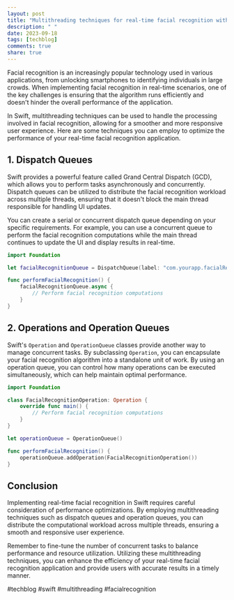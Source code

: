 ```yaml
---
layout: post
title: "Multithreading techniques for real-time facial recognition with Swift"
description: " "
date: 2023-09-18
tags: [techblog]
comments: true
share: true
---
```


Facial recognition is an increasingly popular technology used in various applications, from unlocking smartphones to identifying individuals in large crowds. When implementing facial recognition in real-time scenarios, one of the key challenges is ensuring that the algorithm runs efficiently and doesn't hinder the overall performance of the application.

In Swift, multithreading techniques can be used to handle the processing involved in facial recognition, allowing for a smoother and more responsive user experience. Here are some techniques you can employ to optimize the performance of your real-time facial recognition application.

## 1. Dispatch Queues

Swift provides a powerful feature called Grand Central Dispatch (GCD), which allows you to perform tasks asynchronously and concurrently. Dispatch queues can be utilized to distribute the facial recognition workload across multiple threads, ensuring that it doesn't block the main thread responsible for handling UI updates.

You can create a serial or concurrent dispatch queue depending on your specific requirements. For example, you can use a concurrent queue to perform the facial recognition computations while the main thread continues to update the UI and display results in real-time.

```swift
import Foundation

let facialRecognitionQueue = DispatchQueue(label: "com.yourapp.facialRecognition", attributes: .concurrent)

func performFacialRecognition() {
    facialRecognitionQueue.async {
        // Perform facial recognition computations
    }
}
```

## 2. Operations and Operation Queues

Swift's `Operation` and `OperationQueue` classes provide another way to manage concurrent tasks. By subclassing `Operation`, you can encapsulate your facial recognition algorithm into a standalone unit of work. By using an operation queue, you can control how many operations can be executed simultaneously, which can help maintain optimal performance.

```swift
import Foundation

class FacialRecognitionOperation: Operation {
    override func main() {
        // Perform facial recognition computations
    }
}

let operationQueue = OperationQueue()

func performFacialRecognition() {
    operationQueue.addOperation(FacialRecognitionOperation())
}
```

## Conclusion

Implementing real-time facial recognition in Swift requires careful consideration of performance optimizations. By employing multithreading techniques such as dispatch queues and operation queues, you can distribute the computational workload across multiple threads, ensuring a smooth and responsive user experience.

Remember to fine-tune the number of concurrent tasks to balance performance and resource utilization. Utilizing these multithreading techniques, you can enhance the efficiency of your real-time facial recognition application and provide users with accurate results in a timely manner.

#techblog #swift #multithreading #facialrecognition